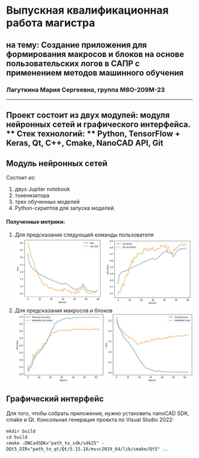 # Выпускная квалификационная работа магистра
## на тему: Создание приложения для формирования макросов и блоков на основе пользовательских логов в САПР с применением методов машинного обучения
### Лагуткина Мария Сергеевна, группа М8О-209М-23
------
Проект состоит из двух модулей: модуля нейронных сетей и графического интерфейса.
**
Стек технологий: ** Python, TensorFlow + Keras, Qt, C++, Cmake, NanoCAD API, Git
------
## Модуль нейронных сетей
Состоит из:
1. двух Jupiter notebook
2. токенизатора
3. трех обученных моделей
4. Python-скриптов для запуска моделей.

#### Полученные метрики:
1. Для предсказания следующей команды пользователя
   ![](./img/loss_acc_for_predicted_cmd.jpg)
2. Для предсказания макросов и блоков
![](./img/loss_acc_for_macro_and_blocks.jpg)
   
## Графический интерфейс
Для того, чтобы собрать приложение, нужно установить nanoCAD SDK, cmake и Qt.
Консольная генерация проекта по Visual Studio 2022:
```
mkdir build
cd build
cmake -DNCadSDK="path_to_sdk/sdk25" -DQt5_DIR="path_to_qt/Qt/5.15.16/msvc2019_64/lib/cmake/Qt5" ..
```
